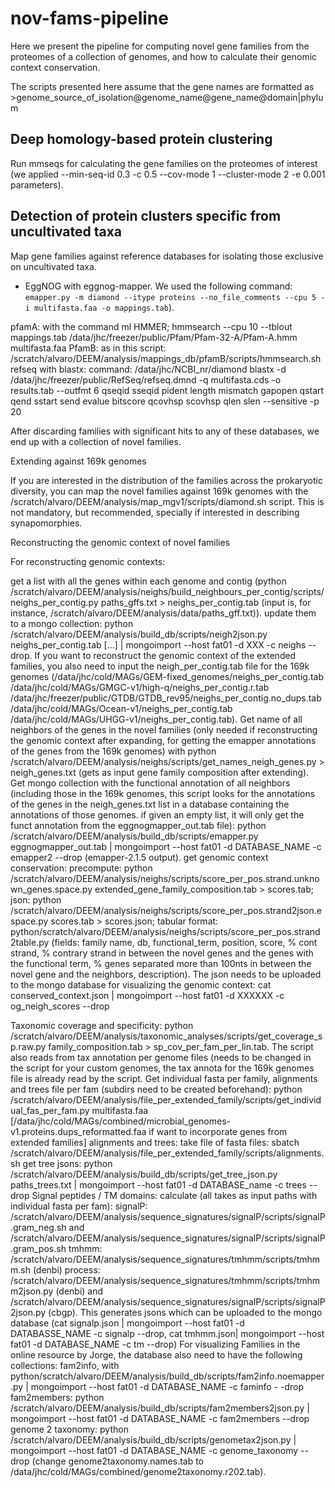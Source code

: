 # nov-fams-pipeline

Here we present the pipeline for computing novel gene families from the proteomes of a collection of genomes, and how to calculate their genomic context conservation. 

The scripts presented here assume that the gene names are formatted as >genome_source_of_isolation@genome_name@gene_name@domain|phylum 

## Deep homology-based protein clustering

Run mmseqs for calculating the gene families on the proteomes of interest (we applied  --min-seq-id 0.3 -c 0.5 --cov-mode 1 --cluster-mode 2 -e 0.001 parameters).

## Detection of protein clusters specific from uncultivated taxa

Map gene families against reference databases for isolating those exclusive on uncultivated taxa.

- EggNOG with eggnog-mapper. We used the following command: ```emapper.py -m diamond --itype proteins --no_file_comments --cpu 5 -i multifasta.faa -o mappings.tab```).


pfamA: with the command ml HMMER; hmmsearch --cpu 10 --tblout mappings.tab /data/jhc/freezer/public/Pfam/Pfam-32-A/Pfam-A.hmm multifasta.faa
PfamB: as in this script: /scratch/alvaro/DEEM/analysis/mappings_db/pfamB/scripts/hmmsearch.sh
refseq with blastx: command: /data/jhc/NCBI_nr/diamond blastx -d /data/jhc/freezer/public/RefSeq/refseq.dmnd -q multifasta.cds -o results.tab --outfmt 6 qseqid sseqid pident length mismatch gapopen qstart qend sstart send evalue bitscore qcovhsp scovhsp qlen slen --sensitive -p 20

After discarding families with significant hits to any of these databases, we end up with a collection of novel families. 

Extending against 169k genomes 

If you are interested in the distribution of the families across the prokaryotic diversity, you can map the novel families against 169k genomes with the /scratch/alvaro/DEEM/analysis/map_mgv1/scripts/diamond.sh script. This is not mandatory, but recommended, specially if interested in describing synapomorphies.  

Reconstructing the genomic context of novel families 

For reconstructing genomic contexts: 

get a list with all the genes within each genome and contig (python /scratch/alvaro/DEEM/analysis/neighs/build_neighbours_per_contig/scripts/neighs_per_contig.py paths_gffs.txt > neighs_per_contig.tab  (input is, for instance,  /scratch/alvaro/DEEM/analysis/data/paths_gff.txt)).
update them to a mongo collection: python /scratch/alvaro/DEEM/analysis/build_db/scripts/neigh2json.py neighs_per_contig.tab [...] | mongoimport --host fat01 -d XXX -c neighs --drop. If you want to reconstruct the genomic context of the extended families, you also need to input the neigh_per_contig.tab file for the 169k genomes (/data/jhc/cold/MAGs/GEM-fixed_genomes/neighs_per_contig.tab /data/jhc/cold/MAGs/GMGC-v1/high-q/neighs_per_contig.r.tab /data/jhc/freezer/public/GTDB/GTDB_rev95/neighs_per_contig.no_dups.tab /data/jhc/cold/MAGs/Ocean-v1/neighs_per_contig.tab /data/jhc/cold/MAGs/UHGG-v1/neighs_per_contig.tab). 
Get name of all neighbors of the genes in the novel families (only needed if reconstructing the genomic context after expanding, for getting the emapper annotations of the genes from the 169k genomes) with python  /scratch/alvaro/DEEM/analysis/neighs/scripts/get_names_neigh_genes.py > neigh_genes.txt (gets as input gene family composition after extending). 
Get mongo collection with the functional annotation of all neighbors (including those in the 169k genomes, this script looks for the annotations of the genes in the neigh_genes.txt list in a database containing the annotations of those genomes. if given an empty list, it will only get the funct annotation from the eggnogmapper_out.tab file): python /scratch/alvaro/DEEM/analysis/build_db/scripts/emapper.py eggnogmapper_out.tab | mongoimport --host fat01 -d DATABASE_NAME -c emapper2 --drop (emapper-2.1.5 output). 
get genomic context conservation:
precompute: python  /scratch/alvaro/DEEM/analysis/neighs/scripts/score_per_pos.strand.unknown_genes.space.py extended_gene_family_composition.tab > scores.tab; 
json: python /scratch/alvaro/DEEM/analysis/neighs/scripts/score_per_pos.strand2json.espace.py scores.tab > scores.json;
tabular format: python/scratch/alvaro/DEEM/analysis/neighs/scripts/score_per_pos.strand2table.py (fields: family name, db, functional_term, position, score, % cont strand, % contrary strand in between the novel genes and the genes with the functional term, % genes separated more than 100nts in between the novel gene and the neighbors, description).
 The json needs to be uploaded to the mongo database for visualizing the genomic context: cat conserved_context.json | mongoimport --host fat01 -d XXXXXX -c og_neigh_scores --drop

Taxonomic coverage and specificity: python /scratch/alvaro/DEEM/analysis/taxonomic_analyses/scripts/get_coverage_sp.raw.py family_composition.tab > sp_cov_per_fam_per_lin.tab. The script also reads from tax annotation per genome files (needs to be changed in the script for your custom genomes, the tax annota for the 169k genomes file is already read by the script. 
Get individual fasta per family, alignments and trees
file per fam (subdirs need to be created beforehand): python  /scratch/alvaro/DEEM/analysis/file_per_extended_family/scripts/get_individual_fas_per_fam.py multifasta.faa [/data/jhc/cold/MAGs/combined/microbial_genomes-v1.proteins.dups_reformatted.faa if want to incorporate genes from extended families]
alignments and trees: take file of fasta files: sbatch /scratch/alvaro/DEEM/analysis/file_per_extended_family/scripts/alignments.sh
get tree jsons: python /scratch/alvaro/DEEM/analysis/build_db/scripts/get_tree_json.py paths_trees.txt | mongoimport --host fat01 -d DATABASE_name -c trees --drop
Signal peptides / TM domains: 
calculate (all takes as input paths with individual fasta per fam): signalP: 
/scratch/alvaro/DEEM/analysis/sequence_signatures/signalP/scripts/signalP.gram_neg.sh and /scratch/alvaro/DEEM/analysis/sequence_signatures/signalP/scripts/signalP.gram_pos.sh
tmhmm:   /scratch/alvaro/DEEM/analysis/sequence_signatures/tmhmm/scripts/tmhmm.sh (denbi)
process:  /scratch/alvaro/DEEM/analysis/sequence_signatures/tmhmm/scripts/tmhmm2json.py (denbi) and /scratch/alvaro/DEEM/analysis/sequence_signatures/signalP/scripts/signalP2json.py (cbgp). This generates jsons which can be uploaded to the mongo database (cat signalp.json | mongoimport --host fat01 -d DATABASSE_NAME -c signalp --drop, cat tmhmm.json| mongoimport --host fat01 -d DATABASE_NAME -c tm --drop)
For visualizing Families in the online resource by Jorge, the database also need to have the following collections: 
fam2info, with python/scratch/alvaro/DEEM/analysis/build_db/scripts/fam2info.noemapper.py |   mongoimport --host fat01 -d DATABASE_NAME -c faminfo - -drop
fam2members: python /scratch/alvaro/DEEM/analysis/build_db/scripts/fam2members2json.py |  mongoimport --host fat01 -d DATABASE_NAME -c fam2members --drop
genome 2 taxonomy: python /scratch/alvaro/DEEM/analysis/build_db/scripts/genometax2json.py |  mongoimport --host fat01 -d DATABASE_NAME -c genome_taxonomy --drop (change genome2taxonomy.names.tab to /data/jhc/cold/MAGs/combined/genome2taxonomy.r202.tab). 
